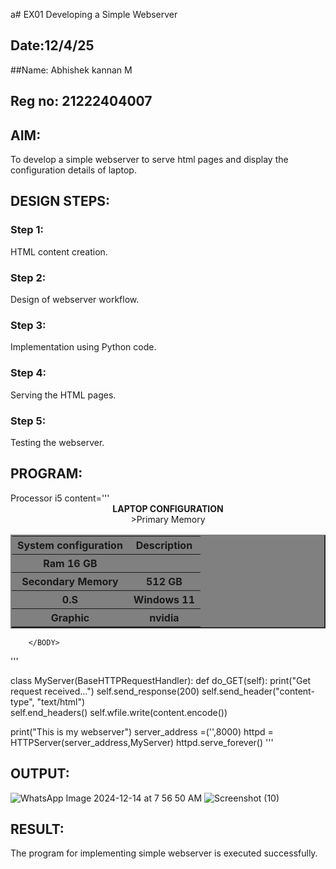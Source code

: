 a# EX01 Developing a Simple Webserver
## Date:12/4/25
##Name: Abhishek kannan M
## Reg no: 21222404007

## AIM:
To develop a simple webserver to serve html pages and display the configuration details of laptop.

## DESIGN STEPS:
### Step 1: 
HTML content creation.

### Step 2:
Design of webserver workflow.

### Step 3:
Implementation using Python code.

### Step 4:
Serving the HTML pages.

### Step 5:
Testing the webserver.

## PROGRAM:
<th>Processor</th>
                    <th>i5</th>
                </tr>
                <tr>
                    <th'''
from http.server import HTTPServer,BaseHTTPRequestHandler

content='''
<doctype html>
    <html>
        <head>
            <b><center>LAPTOP CONFIGURATION</center></b>
        </head>
        <BODY>
            <center>
            <table border= "2" bgcolor="grey" cellpadding="10" cellspacing="5" allign="center">
                <tr>
                    <th>System configuration</th>
                    <th> Description</th>
                </tr>
                <tr>>Primary Memory</th>
                    <th>Ram 16 GB</th>
               </tr>
                <tr>
                    <th>Secondary Memory</th>
                    <th>512 GB</th>
                </tr>
                <tr>
                    <th>0.S</th>
                    <th>Windows 11</th>
                </tr>
                <tr>
                    <th>Graphic</th>
                    <th>nvidia</th>
                </tr>
                </table>
            </center>
            
        </BODY>
'''

class MyServer(BaseHTTPRequestHandler):
    def do_GET(self):
        print("Get request received...")
        self.send_response(200) 
        self.send_header("content-type", "text/html")       
        self.end_headers()
        self.wfile.write(content.encode())

print("This is my webserver") 
server_address =('',8000)
httpd = HTTPServer(server_address,MyServer)
httpd.serve_forever()
'''

                

## OUTPUT:
![WhatsApp Image 2024-12-14 at 7 56 50 AM](https://github.com/user-attachments/assets/a388fa70-0f05-4554-95a4-416c6643f9f6)
![Screenshot (10)](https://github.com/user-attachments/assets/d635f3dd-5027-4829-bdb4-a226a352f19a)


## RESULT:
The program for implementing simple webserver is executed successfully.
